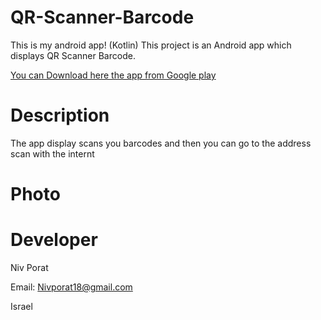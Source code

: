 # QR-Scanner-Barcode


This is my android app! (Kotlin) 
This project is an Android app which displays QR Scanner Barcode.

[You can Download here the app from Google play](https://play.google.com/store/apps/details?id=niv.porat.scannerbarcode)

# Description
The app display scans you barcodes and then you can go to the address scan with the internt


# Photo





# Developer

Niv Porat

Email: Nivporat18@gmail.com

Israel
